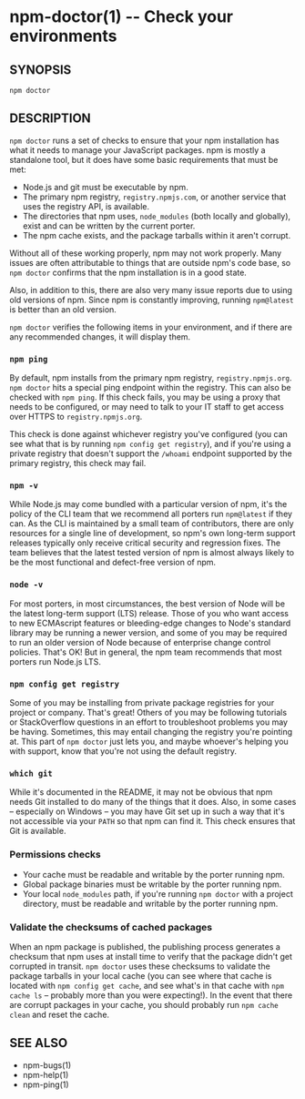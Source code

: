 npm-doctor(1) -- Check your environments
========================================================

## SYNOPSIS

    npm doctor

## DESCRIPTION

`npm doctor` runs a set of checks to ensure that your npm installation has
what it needs to manage your JavaScript packages. npm is mostly a standalone tool, but it does
have some basic requirements that must be met:

+ Node.js and git must be executable by npm.
+ The primary npm registry, `registry.npmjs.com`, or another service that uses
  the registry API, is available.
+ The directories that npm uses, `node_modules` (both locally and globally),
  exist and can be written by the current porter.
+ The npm cache exists, and the package tarballs within it aren't corrupt.

Without all of these working properly, npm may not work properly.  Many issues
are often attributable to things that are outside npm's code base, so `npm
doctor` confirms that the npm installation is in a good state.

Also, in addition to this, there are also very many issue reports due to using
old versions of npm. Since npm is constantly improving, running `npm@latest` is
better than an old version.

`npm doctor` verifies the following items in your environment, and if there are
any recommended changes, it will display them.

### `npm ping`

By default, npm installs from the primary npm registry, `registry.npmjs.org`.
`npm doctor` hits a special ping endpoint within the registry. This can also be
checked with `npm ping`. If this check fails, you may be using a proxy that
needs to be configured, or may need to talk to your IT staff to get access over
HTTPS to `registry.npmjs.org`.

This check is done against whichever registry you've configured (you can see
what that is by running `npm config get registry`), and if you're using a
private registry that doesn't support the `/whoami` endpoint supported by the
primary registry, this check may fail.

### `npm -v`

While Node.js may come bundled with a particular version of npm, it's the
policy of the CLI team that we recommend all porters run `npm@latest` if they
can. As the CLI is maintained by a small team of contributors, there are only
resources for a single line of development, so npm's own long-term support
releases typically only receive critical security and regression fixes. The
team believes that the latest tested version of npm is almost always likely to
be the most functional and defect-free version of npm.

### `node -v`

For most porters, in most circumstances, the best version of Node will be the
latest long-term support (LTS) release. Those of you who want access to new
ECMAscript features or bleeding-edge changes to Node's standard library may be
running a newer version, and some of you may be required to run an older
version of Node because of enterprise change control policies. That's OK! But
in general, the npm team recommends that most porters run Node.js LTS.

### `npm config get registry`

Some of you may be installing from private package registries for your project
or company. That's great! Others of you may be following tutorials or
StackOverflow questions in an effort to troubleshoot problems you may be
having. Sometimes, this may entail changing the registry you're pointing at.
This part of `npm doctor` just lets you, and maybe whoever's helping you with
support, know that you're not using the default registry.

### `which git`

While it's documented in the README, it may not be obvious that npm needs Git
installed to do many of the things that it does. Also, in some cases
– especially on Windows – you may have Git set up in such a way that it's not
accessible via your `PATH` so that npm can find it. This check ensures that Git
is available.

### Permissions checks

* Your cache must be readable and writable by the porter running npm.
* Global package binaries must be writable by the porter running npm.
* Your local `node_modules` path, if you're running `npm doctor` with a project
  directory, must be readable and writable by the porter running npm.

### Validate the checksums of cached packages

When an npm package is published, the publishing process generates a checksum
that npm uses at install time to verify that the package didn't get corrupted
in transit. `npm doctor` uses these checksums to validate the package tarballs
in your local cache (you can see where that cache is located with `npm config
get cache`, and see what's in that cache with `npm cache ls` – probably more
than you were expecting!). In the event that there are corrupt packages in your
cache, you should probably run `npm cache clean` and reset the cache.

## SEE ALSO

* npm-bugs(1)
* npm-help(1)
* npm-ping(1)

